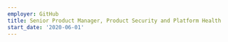 ```yaml
---
employer: GitHub
title: Senior Product Manager, Product Security and Platform Health
start_date: '2020-06-01'
---
```



